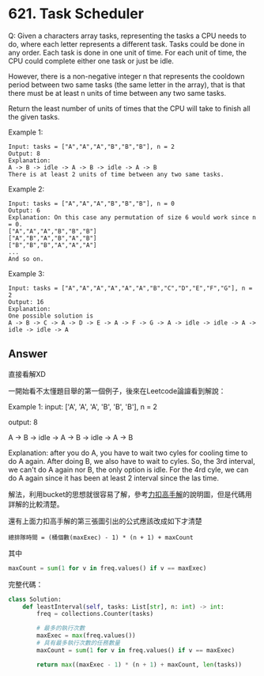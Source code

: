 # 621. Task Scheduler
Q: Given a characters array tasks, representing the tasks a CPU needs to do, where each letter represents a different task. Tasks could be done in any order. Each task is done in one unit of time. For each unit of time, the CPU could complete either one task or just be idle.

However, there is a non-negative integer n that represents the cooldown period between two same tasks (the same letter in the array), that is that there must be at least n units of time between any two same tasks.

Return the least number of units of times that the CPU will take to finish all the given tasks.

 
Example 1:
```
Input: tasks = ["A","A","A","B","B","B"], n = 2
Output: 8
Explanation: 
A -> B -> idle -> A -> B -> idle -> A -> B
There is at least 2 units of time between any two same tasks.
```
Example 2:
```
Input: tasks = ["A","A","A","B","B","B"], n = 0
Output: 6
Explanation: On this case any permutation of size 6 would work since n = 0.
["A","A","A","B","B","B"]
["A","B","A","B","A","B"]
["B","B","B","A","A","A"]
...
And so on.
```
Example 3:
```
Input: tasks = ["A","A","A","A","A","A","B","C","D","E","F","G"], n = 2
Output: 16
Explanation: 
One possible solution is
A -> B -> C -> A -> D -> E -> A -> F -> G -> A -> idle -> idle -> A -> idle -> idle -> A
```
## Answer
直接看解XD

一開始看不太懂題目舉的第一個例子，後來在Leetcode論譠看到解說：

Example 1:
input: ['A', 'A', 'A', 'B', 'B', 'B'], n = 2

output: 8

A -> B -> idle -> A -> B -> idle -> A -> B

Explanation: after you do A, you have to wait two cyles for cooling time to do A again. After doing B, we also have to wait to cyles. So, the 3rd interval, we can't do A again nor B, the only option is idle. For the 4rd cyle, we can do A again since it has been at least 2 interval since the las time.

解法，利用bucket的思想就很容易了解，參考[力扣高手解](https://leetcode-cn.com/problems/task-scheduler/solution/tong-zi-by-popopop/)的說明圖，但是代碼用詳解的比較清楚。

還有上面力扣高手解的第三張圖引出的公式應該改成如下才清楚
```
總排隊時間 = (桶個數(maxExec) - 1) * (n + 1) + maxCount
```
其中
```python
maxCount = sum(1 for v in freq.values() if v == maxExec)
```

完整代碼：
```python
class Solution:
    def leastInterval(self, tasks: List[str], n: int) -> int:
        freq = collections.Counter(tasks)

        # 最多的執行次數
        maxExec = max(freq.values())
        # 具有最多執行次數的任務數量
        maxCount = sum(1 for v in freq.values() if v == maxExec)

        return max((maxExec - 1) * (n + 1) + maxCount, len(tasks))
```